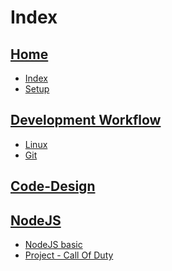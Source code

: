 # Index

## [Home](home)

- [Index](_sidebar)
- [Setup](setup)

## [Development Workflow](Workflow/Workflow)

- [Linux](Workflow/Linux)
- [Git](Workflow/Git)

<!-- ## [Basic Web Development](Web/Web-dev)

- [HTML-CSS](Web/HTML-CSS)
- [JavaScript](Web/JavaScript) -->

<!-- ## [Clean Code](Clean-code) -->

## [Code-Design](Code-Design/Code-Design)

## [NodeJS](Node/Node)

- [NodeJS basic](Node/Basic)
- [Project - Call Of Duty](Node/Call-Of-Duty)
